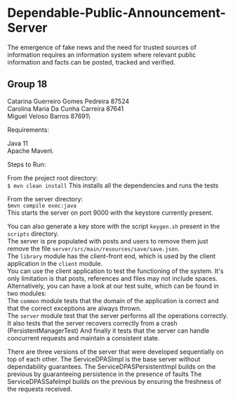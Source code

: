 # Dependable-Public-Announcement-Server
The emergence of fake news and the need for trusted sources of information requires an information system where relevant public information and facts can be posted, tracked and verified.

## Group 18
Catarina Guerreiro Gomes Pedreira 87524\
Carolina Maria Da Cunha Carreira 87641\
Miguel Veloso Barros 87691\

Requirements:

Java 11\
Apache Maven\

Steps to Run:

From the project root directory:\
`$ mvn clean install`
This installs all the dependencies and runs the tests

From the server directory:\
`$mvn compile exec:java`\
This starts the server on port 9000 with the keystore currently present.

You can also generate a key store with the script `keygen.sh` present in the `scripts` directory.\
The server is pre populated with posts and users to remove them just remove the file `server/src/main/resources/save/save.json`.\
The `library` module has the client-front end, which is used by the client application in the `client` module.\
You can use the client application to test the functioning of the system. It's only limitation is that posts, references and files may not include spaces.\
Alternatively, you can have a look at our test suite, which can be found in two modules:\
The `common` module tests that the domain of the application is correct and that the correct exceptions are always thrown.\
The `server` module test that the server performs all the operations correctly. 
It also tests that the server recovers correctly from a crash (PersistentManagerTest) 
And finally it tests that the server can handle concurrent requests and maintain a consistent state.

There are three versions of the server that were developed sequentially on top of each other. 
The ServiceDPASImpl is the base server without dependability guarantees.
The ServiceDPASPersistentImpl builds on the previous by guaranteeing persistence in the presence of faults
The ServiceDPASSafeImpl builds on the previous by ensuring the freshness of the requests received.


